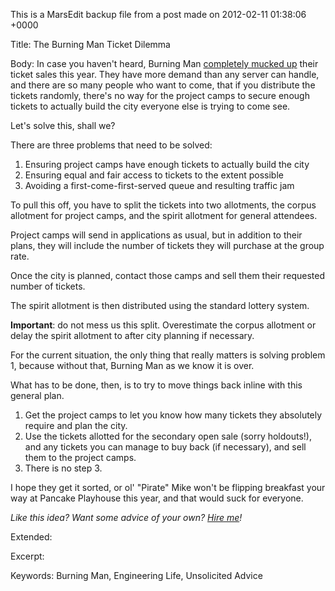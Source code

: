 This is a MarsEdit backup file from a post made on 2012-02-11 01:38:06 +0000

Title:
The Burning Man Ticket Dilemma

Body:
In case you haven't heard, Burning Man <a href="http://blog.burningman.com/2012/02/news/ticket-update-radical-inclusion-meet-the-other-nine">completely mucked up</a> their ticket sales this year. They have more demand than any server can handle, and there are so many people who want to come, that if you distribute the tickets randomly, there's no way for the project camps to secure enough tickets to actually build the city everyone else is trying to come see.

Let's solve this, shall we?

There are three problems that need to be solved:
<ol>
<li>Ensuring project camps have enough tickets to actually build the city</li>
<li>Ensuring equal and fair access to tickets to the extent possible</li>
<li>Avoiding a first-come-first-served queue and resulting traffic jam</li>
</ol>

To pull this off, you have to split the tickets into two allotments, the corpus allotment for project camps, and the spirit allotment for general attendees. 

Project camps will send in applications as usual, but in addition to their plans, they will include the number of tickets they will purchase at the group rate.

Once the city is planned, contact those camps and sell them their requested number of tickets.

The spirit allotment is then distributed using the standard lottery system. 

<strong>Important</strong>: do not mess us this split. Overestimate the corpus allotment or delay the spirit allotment to after city planning if necessary.

For the current situation, the only thing that really matters is solving problem 1, because without that, Burning Man as we know it is over.

What has to be done, then, is to try to move things back inline with this general plan.
<ol>
<li>Get the project camps to let you know how many tickets they absolutely require and plan the city.</li>
<li>Use the tickets allotted for the secondary open sale (sorry holdouts!), and any tickets you can manage to buy back (if necessary), and sell them to the project camps.</li>
<li>There is no step 3.</li>
</ol>

I hope they get it sorted, or ol' "Pirate" Mike won't be flipping breakfast your way at Pancake Playhouse this year, and that would suck for everyone.

<em>Like this idea? Want some advice of your own? <a href="http://mur.mu.rs/?page_id=337">Hire me</a>!</em>

Extended:


Excerpt:


Keywords:
Burning Man, Engineering Life, Unsolicited Advice
